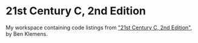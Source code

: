 # 21st Century C, 2nd Edition

My workspace containing code listings from ["21st Century C, 2nd
Edition"](http://shop.oreilly.com/product/0636920033677.do), by Ben
Klemens.

